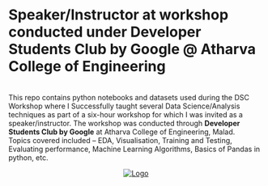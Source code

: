
<!-- PROJECT LOGO -->

<h1>Speaker/Instructor at workshop conducted under Developer Students Club by Google @ Atharva College of Engineering</h1>

<br />
This repo contains python notebooks and datasets used during the DSC Workshop where I Successfully taught several Data Science/Analysis techniques as part of a six-hour workshop for which I was invited as a speaker/instructor. The workshop was conducted through <b> Developer Students Club by Google</b> at Atharva College of Engineering, Malad.
<br/>
Topics covered included – EDA, Visualisation, Training and Testing, Evaluating performance, Machine Learning Algorithms, Basics of Pandas in python, etc. 
    <br />
    <p align="center">
  <a href="https://github.com/reubence/Google-DSC-Workshop-2020">
    <img src="https://encrypted-tbn0.gstatic.com/images?q=tbn%3AANd9GcSra21UrZxfFpPfeuJE9YOwA8_zEn8zJdmwGg&usqp=CAU" alt="Logo" >
  </a>

  <p >
    <br />
  </p>
</p>

